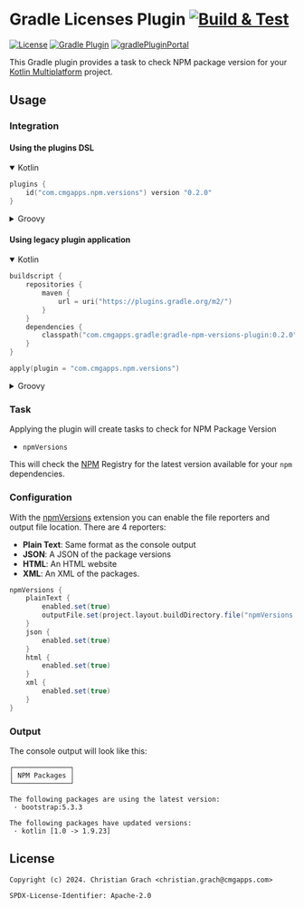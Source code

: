 # Gradle Licenses Plugin [![Build & Test](https://github.com/chrimaeon/gradle-npm-versions/actions/workflows/main.yml/badge.svg)](https://github.com/chrimaeon/gradle-npm-versions/actions/workflows/main.yml)

[![License](https://img.shields.io/badge/license-Apache%202.0-brightgreen.svg?style=for-the-badge)](http://www.apache.org/licenses/LICENSE-2.0)
[![Gradle Plugin](https://img.shields.io/badge/Gradle-8.0%2B-%2302303A.svg?style=for-the-badge&logo=Gradle)](https://gradle.org/)
[![gradlePluginPortal](https://img.shields.io/gradle-plugin-portal/v/com.cmgapps.npm.versions?label=Gradle%20Plugin%20Portal&style=for-the-badge&logo=Gradle)](https://plugins.gradle.org/plugin/com.cmgapps.licenses)

This Gradle plugin provides a task to check NPM package version for
your [Kotlin Multiplatform](https://kotlinlang.org/docs/multiplatform.html) project.

## Usage

### Integration

#### Using the plugins DSL

<details open="open">
<summary>Kotlin</summary>

```kotlin
plugins {
    id("com.cmgapps.npm.versions") version "0.2.0"
}
```

</details>

<details>
<summary>Groovy</summary>

```groovy
plugins {
    id 'com.cmgapps.npm.versions' version '0.2.0'
}
```

</details>

#### Using legacy plugin application

<details open="open">
<summary>Kotlin</summary>

```kotlin
buildscript {
    repositories {
        maven {
            url = uri("https://plugins.gradle.org/m2/")
        }
    }
    dependencies {
        classpath("com.cmgapps.gradle:gradle-npm-versions-plugin:0.2.0")
    }
}

apply(plugin = "com.cmgapps.npm.versions")
```

</details>

<details>
<summary>Groovy</summary>

```groovy
buildscript {
    repositories {
        maven {
            url 'https://plugins.gradle.org/m2/'
        }
    }
    dependencies {
        classpath 'com.cmgapps.gradle:gradle-npm-versions-plugin:0.2.0'
    }
}

apply plugin: 'com.cmgapps.npm.versions'
```

</details>

### Task

Applying the plugin will create tasks to check for NPM Package Version

* `npmVersions`

This will check the [NPM](https://www.npmjs.com/) Registry for the latest version available for
your `npm` dependencies.

### Configuration

With the [npmVersions](./src/main/kotlin/com/cmgapps/gradle/NpmVersionsExtension.kt) extension you can enable the file reporters and output file location.
There are 4 reporters:

- **Plain Text**: Same format as the console output
- **JSON**: A JSON of the package versions
- **HTML**: An HTML website
- **XML**: An XML of the packages.

```gradle
npmVersions {
    plainText {
        enabled.set(true)
        outputFile.set(project.layout.buildDirectory.file("npmVersions.txt"))
    }
    json {
        enabled.set(true)
    }
    html {
        enabled.set(true)
    }
    xml {
        enabled.set(true)
    }
}
```

### Output

The console output will look like this:

```text
┌──────────────┐
│ NPM Packages │
└──────────────┘

The following packages are using the latest version:
 · bootstrap:5.3.3

The following packages have updated versions:
 · kotlin [1.0 -> 1.9.23]

```

## License

```text
Copyright (c) 2024. Christian Grach <christian.grach@cmgapps.com>

SPDX-License-Identifier: Apache-2.0
```
